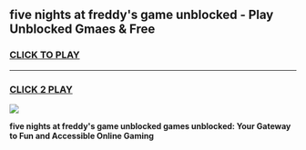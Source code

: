
## five nights at freddy's game unblocked - Play Unblocked Gmaes & Free
<h3>
<a href="https://premium.freeplayer.one?title=five_nights_at_freddy's_game_unblocked&ref=20F">CLICK TO PLAY</a></h3>
<hr>

<h3>
<a href="https://premium.freeplayer.one?title=five_nights_at_freddy's_game_unblocked&ref=20F">CLICK 2 PLAY</a>
  
</h3>

<a href="https://premium.freeplayer.one?title=five_nights_at_freddy's_game_unblocked&ref=20F/"><img src="https://clearcache.store/games.png"></a>


**five nights at freddy's game unblocked games unblocked: Your Gateway to Fun and Accessible Online Gaming**

